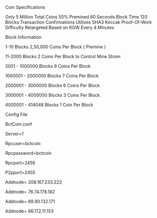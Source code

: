 Coin Specifications

Only 5 Million Total Coins 
50% Premined
60 Seconds Block Time
120 Blocks Transaction Confirmations
Utilizes SHA3 Keccak Proof-Of-Work
Difficulty Retargeted Based on KGW Every 4 Minutes

Block Information

1-10 Blocks	2,50,000 Coins Per Block ( Premine )

11-2000 Blocks 2 Coins Per Block to Control Mine Strom

2001 - 1000000 Blocks 9 Coins Per Block

1000001 - 2000000 Blocks 7 Coins Per Block

2000001 - 3000000 Blocks 6 Coins Per Block

3000001 - 4000000 Blocks 3 Coins Per Block

4000001 - 414048   Blocks 1 Coin Per Block



Config File


BctCoin.conf


Server=1

Rpcuser=bctcoin

Rpcpassword=bctcoin

Rpcport=2456

P2pport=2455

Addnode= 208.167.233.222

Addnode= 76.74.178.182

Addnode= 69.90.132.171

Addnode= 66.172.11.153

